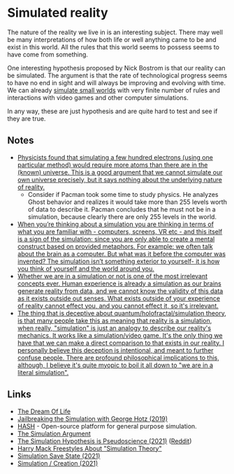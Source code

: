 # Simulated reality

The nature of the reality we live in is an interesting subject. There may well be many interpretations of how both life or well anything came to be and exist in this world. All the rules that this world seems to possess seems to have come from something.

One interesting hypothesis proposed by Nick Bostrom is that our reality can be simulated. The argument is that the rate of technological progress seems to have no end in sight and will always be improving and evolving with time. We can already [simulate small worlds](https://twitter.com/AleResnik/status/1524792193046618122) with very finite number of rules and interactions with video games and other computer simulations.

In any way, these are just hypothesis and are quite hard to test and see if they are true.

## Notes

- [Physicists found that simulating a few hundred electrons (using one particular method) would require more atoms than there are in the (known) universe. This is a good argument that we cannot simulate our own universe precisely, but it says nothing about the underlying nature of reality.](https://news.ycombinator.com/item?id=15384574)
  - Consider if Pacman took some time to study physics. He analyzes Ghost behavior and realizes it would take more than 255 levels worth of data to describe it. Pacman concludes that he must not be in a simulation, because clearly there are only 255 levels in the world.
- [When you’re thinking about a simulation you are thinking in terms of what you are familiar with - computers, screens, VR etc - and this itself is a sign of the simulation: since you are only able to create a mental construct based on provided metaphors. For example: we often talk about the brain as a computer. But what was it before the computer was invented? The simulation isn’t something exterior to yourself- it is how you think of yourself and the world around you.](https://www.reddit.com/r/RationalPsychonaut/comments/nb8orz/is_this_a_simulation_this_video_discusses/)
- [Whether we are in a simulation or not is one of the most irrelevant concepts ever. Human experience is already a simulation as our brains generate reality from data, and we cannot know the validity of this data as it exists outside out senses. What exists outside of your experience of reality cannot effect you, and you cannot effect it, so it's irrelevant.](https://www.reddit.com/r/Salvia/comments/ot3wu2/my_world_view_is_changed/)
- [The thing that is deceptive about quantum/holofractal/simulation theory, is that many people take this as meaning that reality is a simulation, when really, "simulation" is just an analogy to describe our reality's mechanics. It works like a simulation/video game. It's the only thing we have that we can make a direct comparison to that exists in our reality. I personally believe this deception is intentional, and meant to further confuse people. There are profound philosophical implications to this, although, I believe it's quite myopic to boil it all down to "we are in a literal simulation".](https://www.reddit.com/r/Salvia/comments/ot3wu2/my_world_view_is_changed/)

## Links

- [The Dream Of Life](https://www.youtube.com/watch?v=wU0PYcCsL6o)
- [Jailbreaking the Simulation with George Hotz (2019)](https://www.youtube.com/watch?v=ESXOAJRdcwQ)
- [HASH](https://hash.ai/) - Open-source platform for general purpose simulation.
- [The Simulation Argument](https://www.simulation-argument.com/)
- [The Simulation Hypothesis is Pseudoscience (2021)](https://www.youtube.com/watch?v=HCSqogSPU_Q) ([Reddit](https://www.reddit.com/r/Physics/comments/lkgtof/the_simulation_hypothesis_is_pseudoscience/))
- [Harry Mack Freestyles About "Simulation Theory"](https://www.youtube.com/watch?v=mWqaoIW11yk)
- [Simulation Save State (2021)](https://jeremykhawaja.com/post/simulation-save-state/)
- [Simulation / Creation (2021)](https://www.reddit.com/r/RationalPsychonaut/comments/ogfksv/simulation_creation/)

